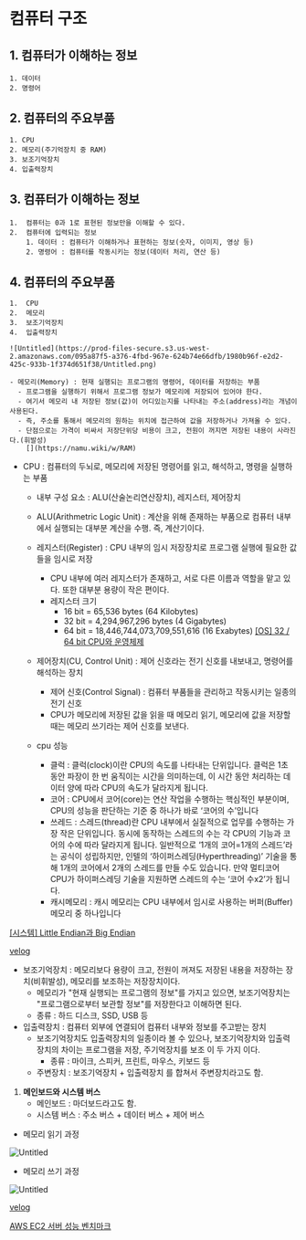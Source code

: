 # 컴퓨터 구조

## 1. 컴퓨터가 이해하는 정보

    1. 데이터
    2. 명령어

## 2. 컴퓨터의 주요부품

    1. CPU
    2. 메모리(주기억장치 중 RAM)
    3. 보조기억장치
    4. 입출력장치

## 3. 컴퓨터가 이해하는 정보

    1.  컴퓨터는 0과 1로 표현된 정보만을 이해할 수 있다.
    2.  컴퓨터에 입력되는 정보
        1. 데이터 : 컴퓨터가 이해하거나 표현하는 정보(숫자, 이미지, 영상 등)
        2. 명령어 : 컴퓨터를 작동시키는 정보(데이터 처리, 연산 등)

## 4. 컴퓨터의 주요부품

    1.  CPU
    2.  메모리
    3.  보조기억장치
    4.  입출력장치

    ![Untitled](https://prod-files-secure.s3.us-west-2.amazonaws.com/095a87f5-a376-4fbd-967e-624b74e66dfb/1980b96f-e2d2-425c-933b-1f374d651f38/Untitled.png)

    - 메모리(Memory) : 현재 실행되는 프로그램의 명령어, 데이터를 저장하는 부품
      - 프로그램을 실행하기 위해서 프로그램 정보가 메모리에 저장되어 있어야 한다.
      - 여기서 메모리 내 저장된 정보(값)이 어디있는지를 나타내는 주소(address)라는 개념이 사용된다.
      - 즉, 주소를 통해서 메모리의 원하는 위치에 접근하여 값을 저장하거나 가져올 수 있다.
      - 단점으로는 가격이 비싸서 저장단위당 비용이 크고, 전원이 꺼지면 저장된 내용이 사라진다.(휘발성)
        [](https://namu.wiki/w/RAM)

- CPU : 컴퓨터의 두뇌로, 메모리에 저장된 명령어를 읽고, 해석하고, 명령을 실행하는 부품

  - 내부 구성 요소 : ALU(산술논리연산장치), 레지스터, 제어장치
  - ALU(Arithmetric Logic Unit) : 계산을 위해 존재하는 부품으로 컴퓨터 내부에서 실행되는 대부분 계산을 수행. 즉, 계산기이다.
  - 레지스터(Register) : CPU 내부의 임시 저장장치로 프로그램 실행에 필요한 값들을 임시로 저장
    - CPU 내부에 여러 레지스터가 존재하고, 서로 다른 이름과 역할을 맡고 있다. 또한 대부분 용량이 작은 편이다.
    - 레지스터 크기
      - 16 bit = 65,536 bytes (64 Kilobytes)
      - 32 bit = 4,294,967,296 bytes (4 Gigabytes)
      - 64 bit = 18,446,744,073,709,551,616 (16 Exabytes)
        [[OS] 32 / 64 bit CPU와 운영체제](https://4ngeunlee.tistory.com/270)
  - 제어장치(CU, Control Unit) : 제어 신호라는 전기 신호를 내보내고, 명령어를 해석하는 장치

    - 제어 신호(Control Signal) : 컴퓨터 부품들을 관리하고 작동시키는 일종의 전기 신호
    - CPU가 메모리에 저장된 값을 읽을 때 메모리 읽기, 메모리에 값을 저장할 때는 메모리 쓰기라는 제어 신호를 보낸다.

  - cpu 성능
    - 클럭 : 클럭(clock)이란 CPU의 속도를 나타내는 단위입니다. 클럭은 1초 동안 파장이 한 번 움직이는 시간을 의미하는데, 이 시간 동안 처리하는 데이터 양에 따라 CPU의 속도가 달라지게 됩니다.
    - 코어 : CPU에서 코어(core)는 연산 작업을 수행하는 핵심적인 부분이며, CPU의 성능을 판단하는 기준 중 하나가 바로 ‘코어의 수’입니다
    - 쓰레드 : 스레드(thread)란 CPU 내부에서 실질적으로 업무를 수행하는 가장 작은 단위입니다. 동시에 동작하는 스레드의 수는 각 CPU의 기능과 코어의 수에 따라 달라지게 됩니다. 일반적으로 ‘1개의 코어=1개의 스레드’라는 공식이 성립하지만, 인텔의 ‘하이퍼스레딩(Hyperthreading)’ 기술을 통해 1개의 코어에서 2개의 스레드를 만들 수도 있습니다. 만약 멀티코어 CPU가 하이퍼스레딩 기술을 지원하면 스레드의 수는 ‘코어 수x2’가 됩니다.
    - 캐시메모리 : 캐시 메모리는 CPU 내부에서 임시로 사용하는 버퍼(Buffer) 메모리 중 하나입니다

[[시스템] Little Endian과 Big Endian](https://devjh.tistory.com/22)

[velog](https://velog.io/@gent0807/CPU의-구조)

[](https://namu.wiki/w/CPU)

- 보조기억장치 : 메모리보다 용량이 크고, 전원이 꺼져도 저장된 내용을 저장하는 장치(비휘발성), 메모리를 보조하는 저장장치이다.
  - 메모리가 "현재 실행되는 프로그램의 정보"를 가지고 있으면, 보조기억장치는 "프로그램으로부터 보관할 정보"를 저장한다고 이해하면 된다.
  - 종류 : 하드 디스크, SSD, USB 등
- 입출력장치 : 컴퓨터 외부에 연결되어 컴퓨터 내부와 정보를 주고받는 장치
  - 보조기억장치도 입출력장치의 일종이라 볼 수 있으나, 보조기억장치와 입출력장치의 차이는 프로그램을 저장, 주기억장치를 보조 이 두 가지 이다.
    - 종류 : 마이크, 스피커, 프린트, 마우스, 키보드 등
  - 주변장치 : 보조기억장치 + 입출력장치 를 합쳐서 주변장치라고도 함.

1.  **메인보드와 시스템 버스**
    - 메인보드 : 마더보드라고도 함.
    - 시스템 버스 : 주소 버스 + 데이터 버스 + 제어 버스

- 메모리 읽기 과정

![Untitled](https://prod-files-secure.s3.us-west-2.amazonaws.com/095a87f5-a376-4fbd-967e-624b74e66dfb/a7891903-52d9-459e-8599-e2def05b8791/Untitled.png)

- 메모리 쓰기 과정

![Untitled](https://prod-files-secure.s3.us-west-2.amazonaws.com/095a87f5-a376-4fbd-967e-624b74e66dfb/162ecf34-ce1a-419b-b074-be97fdea254b/Untitled.png)

[velog](https://velog.io/@dochis/초기-스타트업을-위한-서버선택-가이드)

[AWS EC2 서버 성능 벤치마크](https://blog.naver.com/PostView.naver?blogId=cks2571&logNo=221331262571)
